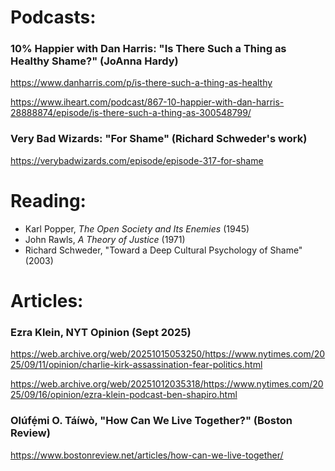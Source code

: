 # Podcasts:

### 10% Happier with Dan Harris: "Is There Such a Thing as Healthy Shame?" (JoAnna Hardy)
https://www.danharris.com/p/is-there-such-a-thing-as-healthy

https://www.iheart.com/podcast/867-10-happier-with-dan-harris-28888874/episode/is-there-such-a-thing-as-300548799/

### Very Bad Wizards: "For Shame" (Richard Schweder's work)
https://verybadwizards.com/episode/episode-317-for-shame

# Reading:

- Karl Popper, *The Open Society and Its Enemies* (1945)
- John Rawls, *A Theory of Justice* (1971)
- Richard Schweder, "Toward a Deep Cultural Psychology of Shame" (2003)

# Articles:

### Ezra Klein, NYT Opinion (Sept 2025)
https://web.archive.org/web/20251015053250/https://www.nytimes.com/2025/09/11/opinion/charlie-kirk-assassination-fear-politics.html

https://web.archive.org/web/20251012035318/https://www.nytimes.com/2025/09/16/opinion/ezra-klein-podcast-ben-shapiro.html

### Olúfẹ́mi O. Táíwò, "How Can We Live Together?" (Boston Review)
https://www.bostonreview.net/articles/how-can-we-live-together/
